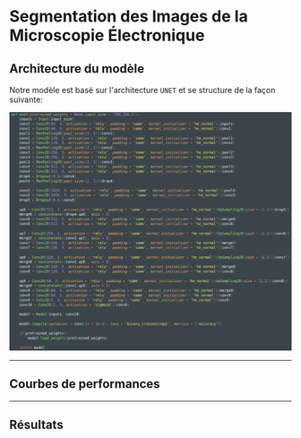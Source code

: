 # Segmentation des Images de la Microscopie Électronique

## Architecture du modèle

Notre modèle est basé sur l'architecture `UNET` et se structure de la façon suivante:

![Architecture Model](resources/architect_model.png)

---

## Courbes de performances

---

## Résultats